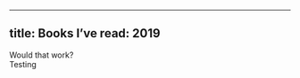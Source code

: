 <hr>
<h2 id="title-books-ive-read-2019">title: Books I’ve read: 2019</h2>
<p>Would that work?<br>
Testing</p>

